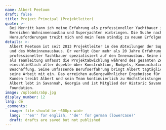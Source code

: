 ```yaml
---
name: Albert Peetoom
draft: false
title: Project Principal (Projektleiter)
quote: >-
  Bei Merritt kann ich meine Erfahrung als professioneller Yachtbauer in den
  Bereichen Wohninnenausbau und Superyachten einbringen. Die Suche nach neuen
  Herausforderungen treibt mich und mein Team ständig zu neuen Erfolgen an. 
details: >-
  Albert Peetoom ist seit 2013 Projektleiter in den Abteilungen der Superyachten
  und des Wohninnenausbaus. Er verfügt über mehr als 20 Jahre Erfahrung als
  professioneller Yachtbauer spezialisiert auf den Innenausbau. Seine Aufgabe
  als Teamleitung umfasst die Projektabwicklung während des gesamten Zeitraums
  einschließlich aller Aspekte über Konstruktion, Budgets, Kommunikation und
  Beschaffung. Seine umfassende Berufserfahrung bringt Albert tagtäglich in
  seine Arbeit mit ein. Das erreichen außergewöhnlicher Ergebnisse für Merritt´s
  Kunden treibt Albert und sein Team kontinuierlich zu Höchstleistungen an. 
  Albert lebt in Savannah, Georgia und ist Mitglied der Historic Savannah
  Foundation.
image: /uploads/abp.jpg
display_number: 12
lang: de
_comments:
  image: file should be ~600px wide
  lang: '''en'' for english, ''de'' for german (lowercase)'
  draft: drafts are saved but not published
---
```

